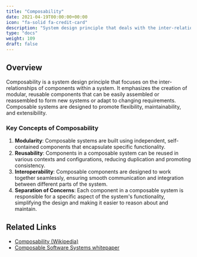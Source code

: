```yaml
---
title: "Composability"
date: 2021-04-19T00:00:00+00:00
icon: "fa-solid fa-credit-card"
description: "System design principle that deals with the inter-relationships of components."
type: "docs"
weight: 109
draft: false
---
```


## Overview

Composability is a system design principle that focuses on the inter-relationships of components within a system. It emphasizes the creation of modular, reusable components that can be easily assembled or reassembled to form new systems or adapt to changing requirements. Composable systems are designed to promote flexibility, maintainability, and extensibility.

### Key Concepts of Composability

1. **Modularity**: Composable systems are built using independent, self-contained components that encapsulate specific functionality.
2. **Reusability**: Components in a composable system can be reused in various contexts and configurations, reducing duplication and promoting consistency.
3. **Interoperability**: Composable components are designed to work together seamlessly, ensuring smooth communication and integration between different parts of the system.
4. **Separation of Concerns**: Each component in a composable system is responsible for a specific aspect of the system's functionality, simplifying the design and making it easier to reason about and maintain.

## Related Links

- [Composability (Wikipedia)](https://en.wikipedia.org/wiki/Composability)
- [Composable Software Systems whitepaper](https://www.cs.cmu.edu/~Compose/)

